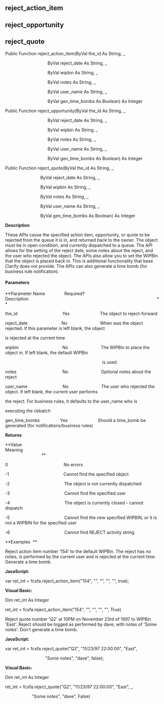 reject_action_item
--------------------

reject_opportunity
------------------

reject_quote
------------

Public Function reject_action_item(ByVal the_id As String, _

                                   ByVal reject_date As String, _

                                   ByVal wipbin As String, _

                                   ByVal notes As String, _

                                   ByVal user_name As String, _

                                   ByVal gen_time_bombs As Boolean) As Integer

Public Function reject_opportunity(ByVal the_id As String, _

                                   ByVal reject_date As String, _

                                   ByVal wipbin As String, _

                                   ByVal notes As String, _

                                   ByVal user_name As String, _

                                   ByVal gen_time_bombs As Boolean) As Integer

Public Function reject_quote(ByVal the_id As String, _

                             ByVal reject_date As String, _

                             ByVal wipbin As String, _

                             ByVal notes As String, _

                             ByVal user_name As String, _

                             ByVal gen_time_bombs As Boolean) As Integer

**Description**

These APIs cause the specified action item, opportunity, or quote to be rejected from the queue it is in, and returned back to the owner. The object must be in open condition, and currently dispatched to a queue. The API allows for the setting of the reject date, some notes about the reject, and the user who rejected the object. The APIs also allow you to set the WIPBin that the object is placed back in. This is additional functionality that base Clarify does not provide. The APIs can also generate a time bomb (for business rule notification).

#### Parameters
**Parameter Name                Required?             Description                                                                                                          **

the_id                                     Yes                         The object to reject-forward

reject_date                            No                           When was the object rejected. If this parameter is left blank, the object

is rejected at the current time

wipbin                                    No                           The WIPBin to place the object in. If left blank, the default WIPBin

                                                                                is used

notes                                      No                           Optional notes about the reject

user_name                             No                           The user who rejected the object. If left blank, the current user performs

the reject. For business rules, it defaults to the user_name who is

executing the cbbatch

gen_time_bombs                 Yes                         Should a time_bomb be generated (for notifications/business rules)

**Returns**

**Value                                     Meaning                                                                                                                                               **

0                                              No errors

-1                                             Cannot find the specified object

-2                                             The object is not currently dispatched

-3                                             Cannot find the specified user

-4                                             The object is currently closed - cannot dispatch

-5                                             Cannot find the new specified WIPBIN, or it is not a WIPBIN for the specified user

-6                                             Cannot find REJECT activity string

**Examples  **

 Reject action item number '154' to the default WIPBin. The reject has no notes, is performed by the current user and is rejected at the current time. Generate a time bomb.

**JavaScript:**

var ret_int = fcsfa.reject_action_item("154", "", "", "", "", true);

**Visual Basic:**

Dim ret_int As Integer

ret_int = fcsfa.reject_action_item("154", "", "", "", "", True)

 Reject quote number 'Q2' at 10PM on November 23rd of 1997 to WIPBin 'East'. Reject should be logged as performed by dave, with notes of 'Some notes'. Don't generate a time bomb.

**JavaScript:**

var ret_int = fcsfa.reject_quote("Q2", "11/23/97 22:00:00", "East",

                                 "Some notes", "dave", false);

**Visual Basic:**

Dim ret_int As Integer

ret_int = fcsfa.reject_quote("Q2", "11/23/97 22:00:00", "East", _

                      "Some notes", "dave", False)